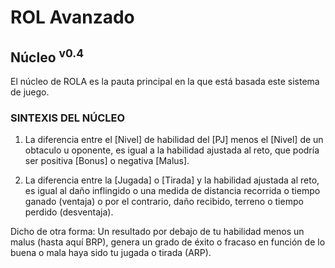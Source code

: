 # ROL Avanzado
## Núcleo <sup>v0.4</sup>

El núcleo de ROLA es la pauta principal en la que está basada este sistema de juego.

### SINTEXIS DEL NÚCLEO
1. La diferencia entre el [Nivel] de habilidad del [PJ] menos el [Nivel] de un obtaculo u oponente, es igual a la habilidad ajustada al reto, que podría ser positiva [Bonus] o negativa [Malus]. 

2. La diferencia entre la [Jugada] o [Tirada] y la habilidad ajustada al reto, es igual al daño inflingido o una medida de distancia recorrida o tiempo ganado (ventaja) o por el contrario, daño recibido, terreno o tiempo perdido (desventaja).

Dicho de otra forma:
Un resultado por debajo de tu habilidad menos un malus (hasta aquí BRP), genera un grado de éxito o fracaso en función de lo buena o mala haya sido tu jugada o tirada (ARP).
